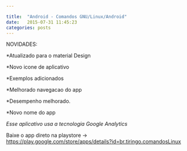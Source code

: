 ```yaml
---

title:  "Android - Comandos GNU/Linux/Android"
date:   2015-07-31 11:45:23 
categories: posts
---
```



NOVIDADES:


*Atualizado para o material Design

*Novo icone de aplicativo

*Exemplos adicionados

*Melhorado navegacao do app

*Desempenho melhorado.

*Novo nome do app


*Esse aplicativo usa a tecnologia Google Analytics* 

Baixe o app direto na playstore -> <a href="https://play.google.com/store/apps/details?id=br.tiringo.comandosLinux ">https://play.google.com/store/apps/details?id=br.tiringo.comandosLinux </a>
